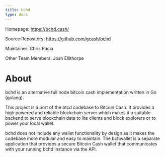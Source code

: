 ```yaml
---
title: bchd
type: docs
---
```


Homepage: https://bchd.cash/

Source Repository: https://github.com/gcash/bchd

Maintainer: Chris Pacia

Other Team Members: Josh Ellithorpe

# About

bchd is an alternative full node bitcoin cash implementation written in Go (golang).

This project is a port of the btcd codebase to Bitcoin Cash. It provides a high powered and reliable blockchain server which makes it a suitable backend to serve blockchain data to lite clients and block explorers or to power your local wallet.

bchd does not include any wallet functionality by design as it makes the codebase more modular and easy to maintain. The bchwallet is a separate application that provides a secure Bitcoin Cash wallet that communicates with your running bchd instance via the API.